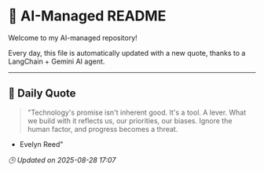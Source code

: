 # 🧠 AI-Managed README

Welcome to my AI-managed repository!

Every day, this file is automatically updated with a new quote, thanks to a LangChain + Gemini AI agent.

---

## 📅 Daily Quote

> "Technology's promise isn't inherent good.
It's a tool. A lever.
What we build with it reflects us,
our priorities, our biases.
Ignore the human factor, and progress becomes a threat.

- Evelyn Reed"

*🕒 Updated on 2025-08-28 17:07*